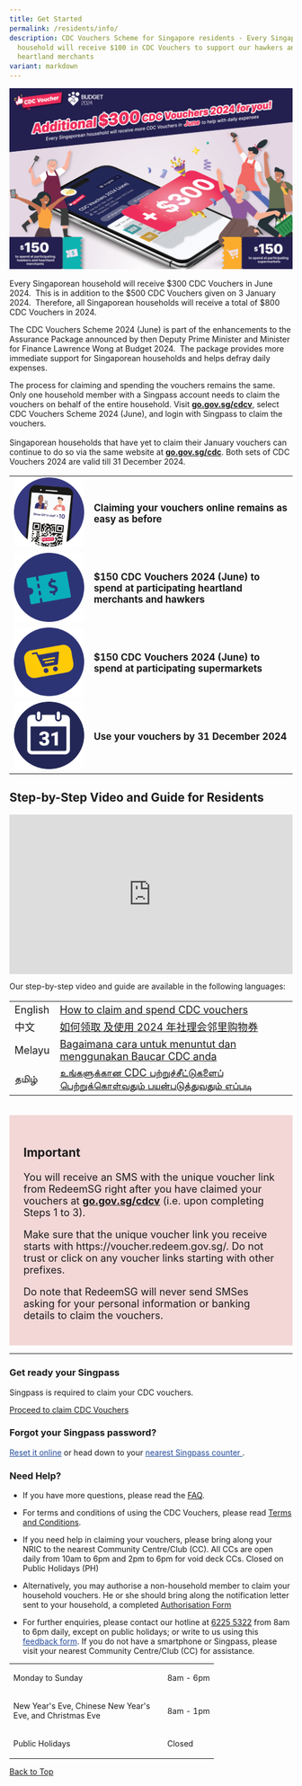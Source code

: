 ```yaml
---
title: Get Started
permalink: /residents/info/
description: CDC Vouchers Scheme for Singapore residents - Every Singaporean
  household will receive $100 in CDC Vouchers to support our hawkers and
  heartland merchants
variant: markdown
---
```

<span id="cdcv_page_top"></span>

[![Cover banner cdcv2024](/images/Banner_with_words.png)](https://go.gov.sg/cdcv)


Every Singaporean household will receive $300 CDC Vouchers in June 2024. &nbsp;This is in addition to the $500 CDC Vouchers given on 3 January 2024. &nbsp;Therefore, all Singaporean households will receive a total of $800 CDC Vouchers in 2024.

The CDC Vouchers Scheme 2024 (June) is part of the enhancements to the Assurance Package announced by then Deputy Prime Minister and Minister for Finance Lawrence Wong at Budget 2024. &nbsp;The package provides more immediate support for Singaporean households and helps defray daily expenses.

The process for claiming and spending the vouchers remains the same. Only one household member with a Singpass account needs to claim the vouchers on behalf of the entire household.  Visit <a href="https://go.gov.sg/cdcv" target="redeemsg"><strong>go.gov.sg/cdcv</strong></a>, select CDC Vouchers Scheme 2024 (June), and login with Singpass to claim the vouchers.  <br>    
 Singaporean households that have yet to claim their January vouchers can continue to do so via the same website at <a href="https://go.gov.sg/cdcv" target="redeemsg"><strong>go.gov.sg/cdc</strong></a>. Both sets of CDC Vouchers 2024 are valid till 31 December 2024. 

<table border="0" cellspacing="0" cellpadding="0" style="font-size: 120%;">
<tbody>
<tr>
<td style="width:125px !important;"><img src="/images/residents/Icon%201.png" alt="No need to download a mobile app" style="width:125px !important;"></td>
<td style="vertical-align: middle;"><p><strong>Claiming your vouchers online remains as easy as before</strong></p></td>
</tr>
	<tr>
<td><img src="/images/CDCV2023/heartland%20voucher%20icon.png" alt="Claim your digital vouchers easily" style="width:125px !important;"></td>
<td style="vertical-align: middle;"><p><strong>$150 CDC Vouchers 2024 (June) to spend at participating heartland merchants and hawkers</strong></p></td>
</tr>
<tr>
<td><img src="/images/CDCV2023/supermarket%20icon.png" alt="Claim your digital vouchers easily" style="width:125px !important;"></td>
<td style="vertical-align: middle;"><p><strong>$150 CDC Vouchers 2024 (June) to spend at participating supermarkets</strong></p></td>
</tr>
	<tr>
<td><img src="/images/CDCV2023/expiry%20icon.png" alt="Use digital vouchers at participating hawkers and merchants" style="width:125px !important;"></td>
<td style="vertical-align: middle;"><p><strong>Use your vouchers by 31 December 2024</strong></p></td>
</tr>
</tbody>
</table>

## Step-by-Step Video and Guide for Residents

<style>
 .youtubecontainer {
    position: relative;
    width: 100%;
    height: 0;
    padding-bottom: 56.25%;
}
.youtubevideo {
    position: absolute;
    top: 0;
    left: 0;
    width: 100%;
    height: 100%;
}
</style>

<div class="youtubecontainer">
<iframe class="youtubevideo" src="https://www.youtube.com/embed/p59Ut_sN0a4?si=hFHWrbyu8onkUlDz" title="YouTube video player" frameborder="0" allow="accelerometer; autoplay; clipboard-write; encrypted-media; gyroscope; picture-in-picture" allowfullscreen=""></iframe>
	</div>

Our step-by-step video and guide are available in the following languages:

<table border="0" cellspacing="0" cellpadding="0" style="font-size: 130%;">
<tbody>
<tr>
<td> English </td><td> <a href="/residents/how-to-claim-cdc-vouchers">How to claim and spend CDC vouchers</a></td>
</tr>
<tr>
<td> 中文 </td><td> <a href="/residents/how-to-claim-cdc-vouchers-chinese">如何领取 及使用 2024 年社理会邻里购物券</a></td>
</tr>
<tr>
<td> Melayu </td><td> <a href="/residents/how-to-claim-cdc-vouchers-malay">Bagaimana cara untuk menuntut dan menggunakan Baucar CDC anda</a></td>
</tr>
<tr>
<td>தமிழ் </td><td> <a href="/residents/how-to-claim-cdc-vouchers-tamil">உங்களுக்கான CDC பற்றுச்சீட்டுகளைப் பெற்றுக்கொள்வதும் பயன்படுத்துவதும் எப்படி</a></td>
</tr></tbody>
</table>

<br>
<div style="font-size:18px; background-color:#f3d7d7; padding:25px;text-align:left;">
<h3><strong>Important</strong></h3>
<p>You will receive an SMS with the unique voucher link from RedeemSG right after you have claimed your vouchers at <a href="https://go.gov.sg/cdcv" target="redeemsg"><strong>go.gov.sg/cdcv</strong></a> (i.e. upon completing Steps 1 to 3). </p>
<p>Make sure that the unique voucher link you receive starts with https://voucher.redeem.gov.sg/. Do not trust or click on any voucher links starting with other prefixes.</p>

<p>Do note that RedeemSG will never send SMSes asking for your personal information or banking details to claim the vouchers.</p>
</div>

________

### Get ready your Singpass
<p>Singpass is required to claim your CDC vouchers.</p>
<p style="text-align: left;">
<a href="https://go.gov.sg/cdcv" class="bp-button is-secondary is-uppercase search-button" target="_blank">Proceed to claim CDC Vouchers</a>
</p>

### Forgot your Singpass password?
<p><a href="http://www.singpass.gov.sg/singpass/onlineresetpassword/userdetail" style="color:#22499B" target="_blank">Reset it online</a> or head down to your <a href="https://www.singpass.gov.sg/home/ui/counter-locations" style="color:#22499B" target="_blank">nearest Singpass counter </a>.</p> 
 

### Need Help?
* If you have more questions, please read the [FAQ](/residents/faq).

* For terms and conditions of using the CDC Vouchers, please read [Terms and Conditions](/about/terms-and-conditions).

* If you need help in claiming your vouchers, please bring along your NRIC to the nearest Community Centre/Club (CC). All CCs are open daily from 10am to 6pm and 2pm to 6pm for void deck CCs.  Closed on Public Holidays (PH) 

* Alternatively, you may authorise a non-household member to claim your household vouchers. He or she should bring along the notification letter sent to your household, a completed [Authorisation Form](/files/Voucher_Claim_Authorisation_Letter_for_2024.pdf)
*  For further enquiries, please contact our hotline at <a href="tel:6225 5322">6225 5322</a> from 8am to 6pm daily, except on public holidays; or write to us using this <a href="https://www.pa.gov.sg/feedback" style="color:#22499B" target="_blank"> feedback form</a>.
If you do not have a smartphone or Singpass, please visit your nearest Community Centre/Club (CC) for assistance. 

<table border="0" cellspacing="0" cellpadding="0">
<tbody>
<tr>
	<td><p style="width:260px !important;">Monday to Sunday</p></td>
	<td><p>8am - 6pm</p></td>
</tr>
	<tr><td><p style="width:260px !important;">New Year's Eve, Chinese New Year's Eve, and Christmas Eve</p></td>
	<td><p>8am - 1pm</p></td>
	</tr><tr>
	<td><p style="width:260px !important;">Public Holidays</p></td>
	<td><p>Closed</p></td>
</tr>
</tbody>
</table>

[Back to Top](#cdcv_page_top)